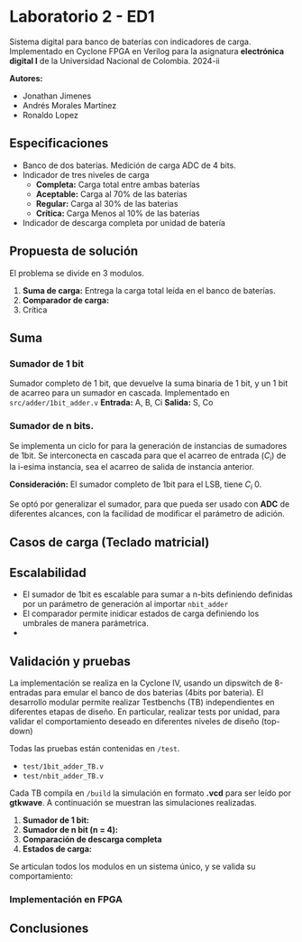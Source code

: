 # Laboratorio 2  - ED1

Sistema digital para banco de baterías con indicadores de carga. Implementado en Cyclone  FPGA en Verilog para la asignatura **electrónica digital I** de la Universidad Nacional de Colombia. 2024-ii

**Autores:** 
- Jonathan Jimenes 
- Andrés Morales Martínez
- Ronaldo Lopez 

## Especificaciones 
- Banco de dos baterías. Medición de carga ADC de 4 bits. 
- Indicador de tres niveles de carga 
	- **Completa:** Carga total entre ambas baterías 
	- **Aceptable:** Carga al 70% de las baterías  
	- **Regular:** Carga al 30% de las baterias  
	- **Crítica:** Carga Menos al 10% de las baterías 
- Indicador de descarga completa por unidad de batería 

## Propuesta de solución 
El problema se divide en 3 modulos. 
1. **Suma de carga:** Entrega la carga total leída en el banco de baterías. 
2. **Comparador de carga:** 
3. Crítica

## Suma
### Sumador de 1 bit 
Sumador completo de 1 bit, que devuelve la suma binaria de 1 bit, y un 1 bit de acarreo para un sumador en cascada. Implementado en `src/adder/1bit_adder.v`
**Entrada:** A, B, Ci
**Salida:** S, Co


### Sumador de n bits. 
Se implementa un ciclo for para la generación de instancias de sumadores de 1bit. Se interconecta en cascada para que el acarreo de entrada ($C_{i}$) de la i-esima instancia, sea el acarreo de salida de instancia anterior. 

**Consideración:** El sumador completo de 1bit para el LSB, tiene $C_i$ 0.

Se optó por generalizar el sumador, para que pueda ser usado con **ADC** de diferentes alcances, con la facilidad de modificar el parámetro de adición. 

## Casos de carga (Teclado matricial)


## Escalabilidad 

- El sumador de 1bit es escalable para sumar a n-bits definiendo definidas por un parámetro de generación al importar `nbit_adder`
- El comparador permite inidicar estados de carga definiendo los umbrales de manera parámetrica. 
- 

## Validación y pruebas 

La implementación se realiza en la Cyclone IV, usando un dipswitch de 8-entradas para emular el banco de dos baterias (4bits por bateria). El desarrollo modular permite realizar Testbenchs (TB) independientes en diferentes etapas de diseño. En particular, realizar tests por unidad, para validar el comportamiento deseado en diferentes niveles de diseño (top-down)

Todas las pruebas están contenidas en `/test`. 

* `test/1bit_adder_TB.v`
* `test/nbit_adder_TB.v`

Cada TB compila en `/build` la simulación en formato **.vcd** para ser leído por **gtkwave**. A continuación se muestran las simulaciones realizadas. 

1. **Sumador de 1 bit:**
2. **Sumador de n bit (n = 4):**
3. **Comparación de descarga completa**
4. **Estados de carga:** 

Se articulan todos los modulos en un sistema único, y se valida su comportamiento: 


### Implementación en FPGA



## Conclusiones 









